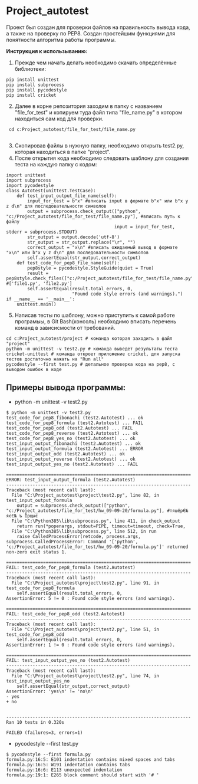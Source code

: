 # Project_autotest
Проект был создан для проверки файлов на правильность вывода кода, а также на проверку по PEP8.
Создан простейшим функциями для понятности алгоритма работы программы.

**Инструкция к использыванию:**
1. Прежде чем начать делать необходимо скачать определённые библиотеки:
```
pip install unittest 
pip install subprocess
pip install pycodestyle
pip install cricket

```
2. Далее в корне репозитория заходим в папку с названием "file_for_test" и копируем туда файл типа "file_name.py" в котором находиться сам код для проверки.
```
 cd c:Project_autotest/file_for_test/file_name.py
 
```
3. Скопировав файлы в нужную папку, необходимо открыть test2.py, которая находиться в папке "project".
4. После открытия кода необходимо следовать шаблону для создания теста на каждую папку с кодом:
```
import unittest
import subprocess
import pycodestyle
class Autotest(unittest.TestCase):
    def test_input_output_file_name(self):
        input_for_test = b"x" #вписать input в формате b"x" или b"x y z d\n" для последовательности символов
        output = subprocess.check_output(["python", "c:/Project_autotest/file_for_test/file_name.py"], #вписать путь к файлу
                                         input = input_for_test, stderr = subprocess.STDOUT)
        str_output = output.decode('utf-8')
        str_output = str_output.replace("\r", "")
        correct_output = "x\n" #вписать ожидаемый вывод в формате "x\n" или b"x y z d\n" для последовательности символов
        self.assertEqual(str_output,correct_output)
    def test_code_for_pep8_file_name(self):
        pep8style = pycodestyle.StyleGuide(quiet = True)
        result = pep8style.check_files(["c:/Project_autotest/file_for_test/file_name.py"])   #['file1.py', 'file2.py']
        self.assertEqual(result.total_errors, 0,
                         "Found code style errors (and warnings).")
if __name__ == '__main__':
    unittest.main()
```
5. Написав тесты по шаблону, можно приступить к самой работе програмыы, в Git Bash(консоль) необходимо вписать перечень команд в зависисмости от требований.
```
cd c:Project_autotest/project # команда которая заходить в файл "project"
python -m unittest -v test2.py # команда выведет результаты теста
cricket-unittest # команда откроет приложение cricket, для запуска тестов достаточно нажать на "Run all"
pycodestyle --first test.py # детальное проверка кода на pep8, с выводом ошибок в коде

```

## Примеры вывода программы:
- python -m unittest -v test2.py
```
$ python -m unittest -v test2.py
test_code_for_pep8_fibonachi (test2.Autotest) ... ok
test_code_for_pep8_formula (test2.Autotest) ... FAIL
test_code_for_pep8_odd (test2.Autotest) ... FAIL
test_code_for_pep8_reverse (test2.Autotest) ... ok
test_code_for_pep8_yes_no (test2.Autotest) ... ok
test_input_output_fibonachi (test2.Autotest) ... ok
test_input_output_formula (test2.Autotest) ... ERROR
test_input_output_odd (test2.Autotest) ... ok
test_input_output_reverse (test2.Autotest) ... ok
test_input_output_yes_no (test2.Autotest) ... FAIL

======================================================================
ERROR: test_input_output_formula (test2.Autotest)
----------------------------------------------------------------------
Traceback (most recent call last):
  File "C:\Project_autotest\project\test2.py", line 82, in test_input_output_formula
    output = subprocess.check_output(["python", "c:/Project_autotest/file_for_test/hw_09-09-20/formula.py"], #тяшёрЄ№ яєЄ№ ъ Їрщыє
  File "C:\Python385\lib\subprocess.py", line 411, in check_output
    return run(*popenargs, stdout=PIPE, timeout=timeout, check=True,
  File "C:\Python385\lib\subprocess.py", line 512, in run
    raise CalledProcessError(retcode, process.args,
subprocess.CalledProcessError: Command '['python', 'c:/Project_autotest/file_for_test/hw_09-09-20/formula.py']' returned non-zero exit status 1.

======================================================================
FAIL: test_code_for_pep8_formula (test2.Autotest)
----------------------------------------------------------------------
Traceback (most recent call last):
  File "C:\Project_autotest\project\test2.py", line 91, in test_code_for_pep8_formula
    self.assertEqual(result.total_errors, 0,
AssertionError: 5 != 0 : Found code style errors (and warnings).

======================================================================
FAIL: test_code_for_pep8_odd (test2.Autotest)
----------------------------------------------------------------------
Traceback (most recent call last):
  File "C:\Project_autotest\project\test2.py", line 51, in test_code_for_pep8_odd
    self.assertEqual(result.total_errors, 0,
AssertionError: 1 != 0 : Found code style errors (and warnings).

======================================================================
FAIL: test_input_output_yes_no (test2.Autotest)
----------------------------------------------------------------------
Traceback (most recent call last):
  File "C:\Project_autotest\project\test2.py", line 74, in test_input_output_yes_no
    self.assertEqual(str_output,correct_output)
AssertionError: 'yes\n' != 'no\n'
- yes
+ no


----------------------------------------------------------------------
Ran 10 tests in 0.320s

FAILED (failures=3, errors=1)

```
- pycodestyle --first test.py
```
$ pycodestyle --first formula.py
formula.py:16:5: E101 indentation contains mixed spaces and tabs
formula.py:16:5: W191 indentation contains tabs
formula.py:16:6: E113 unexpected indentation
formula.py:19:1: E265 block comment should start with '# '

```
